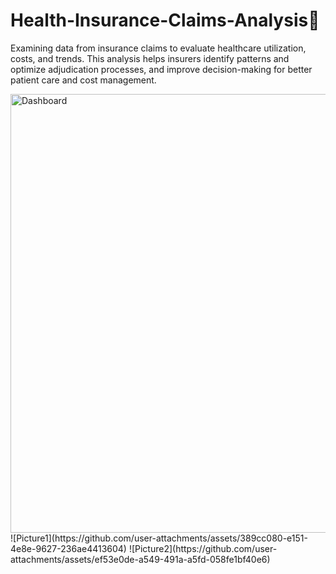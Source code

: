 # Health-Insurance-Claims-Analysis🚀
Examining data from insurance claims to evaluate healthcare utilization, costs, and trends. This analysis helps insurers identify patterns and optimize adjudication processes, and improve decision-making for better patient care and cost management.

<img width="702" alt="Dashboard" src="https://github.com/user-attachments/assets/f705f6c2-f60e-4eef-914f-281504437f3d" />
![Picture1](https://github.com/user-attachments/assets/389cc080-e151-4e8e-9627-236ae4413604)
![Picture2](https://github.com/user-attachments/assets/ef53e0de-a549-491a-a5fd-058fe1bf40e6)
